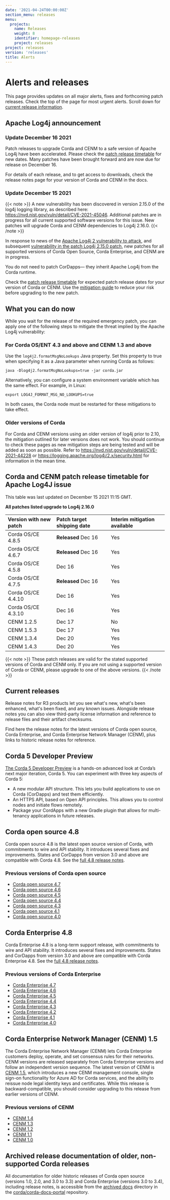 ```yaml
---
date: '2021-04-24T00:00:00Z'
section_menu: releases
menu:
  projects:
    name: Releases
    weight: 8
    identifier: homepage-releases
    project: releases
project: releases
version: 'releases'
title: Alerts
---
```

# Alerts and releases

This page provides updates on all major alerts, fixes and forthcoming patch releases. Check the top of the page for most urgent alerts. Scroll down for [current release information](#current-releases).

## Apache Log4j announcement

### Update December 16 2021

Patch releases to upgrade Corda and CENM to a safe version of Apache Log4j have been accelerated. Please check the [patch release timetable](#corda-and-cenm-patch-release-timetable-for-apache-log4j-issue) for new dates. Many patches have been brought forward and are now due for release on December 16.

For details of each release, and to get access to downloads, check the release notes page for your version of Corda and CENM in the docs.

### Update December 15 2021

{{< note >}}
A new vulnerability has been discovered in version 2.15.0 of the log4j logging library, as described here: https://nvd.nist.gov/vuln/detail/CVE-2021-45046.
Additional patches are in progress for all current supported software versions for this issue. New patches will upgrade Corda and CENM dependencies to Log4j 2.16.0.
{{< /note >}}


In response to news of the [Apache Log4j 2 vulnerability to attack](https://nvd.nist.gov/vuln/detail/CVE-2021-44228), and subsequent [vulnerability in the patch Log4j 2.15.0 patch](https://nvd.nist.gov/vuln/detail/CVE-2021-45046), new patches for all supported versions of Corda Open Source, Corda Enterprise, and CENM are in progress.

You do not need to patch CorDapps— they inherit Apache Log4j from the Corda runtime.

Check the [patch release timetable](#corda-and-cenm-patch-release-timetable-for-apache-log4j-issue) for expected patch release dates for your version of Corda or CENM. Use the [mitigation guide](#what-you-can-do-now) to reduce your risk before upgrading to the new patch.

## What you can do now

While you wait for the release of the required emergency patch, you can apply one of the following steps to mitigate the threat implied by the Apache Log4j vulnerability:

### For Corda OS/ENT 4.3 and above and CENM 1.3 and above

Use the `log4j2.formatMsgNoLookups` Java property. Set this property to true when specifying it as a Java parameter when running Corda as follows:

`java -Dlog4j2.formatMsgNoLookups=true -jar corda.jar`

Alternatively, you can configure a system environment variable which has the same effect. For example, in Linux:

`export LOG4J_FORMAT_MSG_NO_LOOKUPS=true`

In both cases, the Corda node must be restarted for these mitigations to take effect.

### Older versions of Corda

For Corda and CENM versions using an older version of log4j prior to 2.10, the mitigation outlined for later versions does not work. You should continue to check these pages as new mitigation steps are being tested and will be added as soon as possible.
Refer to https://nvd.nist.gov/vuln/detail/CVE-2021-44228 or https://logging.apache.org/log4j/2.x/security.html for information in the mean time.


## Corda and CENM patch release timetable for Apache Log4J issue

This table was last updated on December 15 2021 11:15 GMT.

**All patches listed upgrade to Log4j 2.16.0**

| Version with new patch | Patch target shipping date    | Interim mitigation available |
| :------------- | :------------- | :------------- |
| Corda OS/CE 4.8.5      | **Released** Dec 16      | Yes |
| Corda OS/CE 4.6.7      | **Released** Dec 16      | Yes |
| Corda OS/CE 4.5.8      | Dec 16      | Yes |
| Corda OS/CE 4.7.5      | **Released** Dec 16     | Yes |
| Corda OS/CE 4.4.10      | Dec 16      | Yes |
| Corda OS/CE 4.3.10      | Dec 16      | Yes |
| CENM 1.2.5      | Dec 17      | No |
| CENM 1.5.3      | Dec 17      | Yes |
| CENM 1.3.4      | Dec 20      | Yes |
| CENM 1.4.3      | Dec 20      | Yes |

{{< note >}}
These patch releases are valid for the stated supported versions of Corda and CENM only. If you are not using a supported version of Corda or CENM, please upgrade to one of the above versions.
{{< /note >}}


## Current releases

Release notes for R3 products let you see what's new, what's been enhanced, what's been fixed, and any known issues. Alongside release notes you can also view third-party license information and reference to release files and their artifact checksums.

Find here the release notes for the latest versions of Corda open source, Corda Enterprise, and Corda Enterprise Network Manager (CENM), plus links to historic release notes for reference.

## Corda 5 Developer Preview

[The Corda 5 Developer Preview](../../en/platform/corda/5.0-dev-preview-1/release-notes-c5dp1.md) is a hands-on advanced look at Corda’s next major iteration, Corda 5. You can experiment with three key aspects of Corda 5:

* A new modular API structure. This lets you build applications to use on Corda (CorDapps) and test them efficiently.
* An HTTPS API, based on Open API principles. This allows you to control nodes and initiate flows remotely.
* Package your CordApps with a new Gradle plugin that allows for multi-tenancy applications in future releases.

## Corda open source 4.8

Corda open source 4.8 is the latest open source version of Corda, with commitments to wire and API stability. It introduces several fixes and improvements. States and CorDapps from version 3.0 and above are compatible with Corda 4.8. See the [full 4.8 release notes](../../en/platform/corda/4.8/open-source/release-notes.md).

### Previous versions of Corda open source

* [Corda open source 4.7](../../en/platform/corda/4.7/open-source/release-notes.md)
* [Corda open source 4.6](../../en/platform/corda/4.6/open-source/release-notes.md)
* [Corda open source 4.5](../../en/platform/corda/4.5/open-source/release-notes.md)
* [Corda open source 4.4](../../en/platform/corda/4.4/open-source/release-notes.md)
* [Corda open source 4.3](../../en/platform/corda/4.3/open-source/release-notes.md)
* [Corda open source 4.1](../../en/platform/corda/4.1/open-source/release-notes.md)
* [Corda open source 4.0](../../en/platform/corda/4.0/open-source/release-notes.md)

## Corda Enterprise 4.8

Corda Enterprise 4.8 is a long-term support release, with commitments to wire and API stability. It introduces several fixes and improvements. States and CorDapps from version 3.0 and above are compatible with Corda Enterprise 4.8. See the [full 4.8 release notes](../../en/platform/corda/4.8/enterprise/release-notes-enterprise.md).

### Previous versions of Corda Enterprise

* [Corda Enterprise 4.7](../../en/platform/corda/4.7/enterprise/release-notes-enterprise.md)
* [Corda Enterprise 4.6](../../en/platform/corda/4.6/enterprise/release-notes-enterprise.md)
* [Corda Enterprise 4.5](../../en/platform/corda/4.5/enterprise/release-notes-enterprise.md)
* [Corda Enterprise 4.4](../../en/platform/corda/4.4/enterprise/release-notes-enterprise.md)
* [Corda Enterprise 4.3](../../en/platform/corda/4.3/enterprise/release-notes-enterprise.md)
* [Corda Enterprise 4.2](../../en/platform/corda/4.2/enterprise/release-notes-enterprise.md)
* [Corda Enterprise 4.1](../../en/platform/corda/4.1/enterprise/release-notes-enterprise.md)
* [Corda Enterprise 4.0](../../en/platform/corda/4.0/enterprise/release-notes-enterprise.md)

## Corda Enterprise Network Manager (CENM) 1.5

The Corda Enterprise Network Manager (CENM) lets Corda Enterprise customers deploy, operate, and set consensus rules for their networks. CENM versions are released separately from Corda Enterprise versions and follow an independent version sequence. The latest version of CENM is [CENM 1.5](../../en/platform/corda/1.5/cenm/release-notes.md), which introduces a new CENM management console, single sign-on functionality for Azure AD for Corda services, and the ability to reissue node legal identity keys and certificates. While this release is backward-compatible, you should consider upgrading to this release from earlier versions of CENM.

### Previous versions of CENM

* [CENM 1.4](../../en/platform/corda/1.4/cenm/release-notes.md)
* [CENM 1.3](../../en/platform/corda/1.3/cenm/release-notes.md)
* [CENM 1.2](../../en/platform/corda/1.2/cenm/release-notes.md)
* [CENM 1.1](../../en/platform/corda/1.1/cenm/release-notes.md)
* [CENM 1.0](../../en/platform/corda/1.0/cenm/release-notes.md)

## Archived release documentation of older, non-supported Corda releases

All documentation for older historic releases of Corda open source (versions 1.0, 2.0, and 3.0 to 3.3) and Corda Enterprise (versions 3.0 to 3.4), including release notes, is accessible from the [archived docs](https://github.com/corda/corda-docs-portal/tree/main/archived-docs) directory in the [corda/corda-docs-portal](https://github.com/corda/corda-docs-portal) repository.
